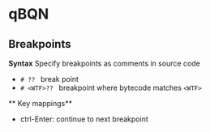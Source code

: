 # qBQN

## Breakpoints
**Syntax**
Specify breakpoints as comments in source code
- `# ?? ` break point
- `# <WTF>?? ` breakpoint where bytecode matches `<WTF>`

** Key mappings**
- ctrl-Enter: continue to next breakpoint

